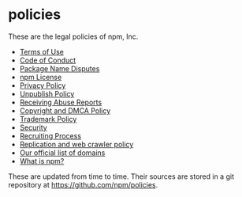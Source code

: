 # policies

These are the legal policies of npm, Inc.

<ul>
<li><a href="/policies/terms">Terms of Use</a></li>
<li><a href="/policies/conduct">Code of Conduct</a></li>
<li><a href="/policies/disputes">Package Name Disputes</a></li>
<li><a href="/policies/npm-license">npm License</a></li>
<li><a href="/policies/privacy">Privacy Policy</a></li>
<li><a href="/policies/unpublish">Unpublish Policy</a></li>
<li><a href="/policies/receiving-reports">Receiving Abuse Reports</a></li>
<li><a href="/policies/dmca">Copyright and DMCA Policy</a></li>
<li><a href="/policies/trademark">Trademark Policy</a></li>
<li><a href="/policies/security">Security</a></li>
<li><a href="/policies/recruiting-process">Recruiting Process</a></li>
<li><a href="/policies/crawlers">Replication and web crawler policy</a></li>
<li><a href="/policies/domains">Our official list of domains</a></li>
<li><a href="/what-is-npm">What is npm?</a></li>
</ul>

These are updated from time to time.  Their sources are stored in a git
repository at <https://github.com/npm/policies>.

